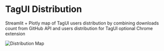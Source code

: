 # TagUI Distribution
Streamlit + Plotly map of TagUI users distribution by combining downloads count from GitHub API and users distribution for TagUI optional Chrome extension

![Distribution Map](https://raw.githubusercontent.com/kensoh/tagui_distribution/main/distribution_map.png)
